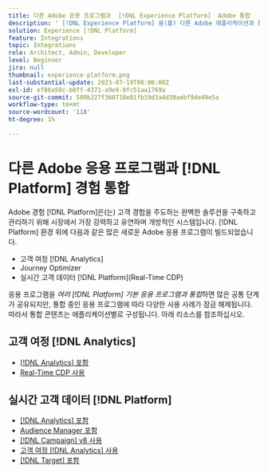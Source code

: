 ```yaml
---
title: 다른 Adobe 응용 프로그램과  [!DNL Experience Platform]  Adobe 통합
description: ' [!DNL Experience Platform] 을(를) 다른 Adobe 애플리케이션과 통합하는 방법을 알아봅니다.'
solution: Experience [!DNL Platform]
feature: Integrations
topic: Integrations
role: Architect, Admin, Developer
level: Beginner
jira: null
thumbnail: experience-platform.png
last-substantial-update: 2023-07-19T00:00:00Z
exl-id: ef86a50c-b8ff-4371-a9e9-8fc51aa1769a
source-git-commit: 509b227f360718e81fb19d3a4d30aebf9de49e5a
workflow-type: tm+mt
source-wordcount: '118'
ht-degree: 1%

---
```


# 다른 Adobe 응용 프로그램과 [!DNL Platform] 경험 통합

Adobe 경험 [!DNL Platform]은(는) 고객 경험을 주도하는 완벽한 솔루션을 구축하고 관리하기 위해 시장에서 가장 강력하고 유연하며 개방적인 시스템입니다. [!DNL Platform] 환경 위에 다음과 같은 많은 새로운 Adobe 응용 프로그램이 빌드되었습니다.

* 고객 여정 [!DNL Analytics]
* Journey Optimizer
* 실시간 고객 데이터 [!DNL Platform](Real-Time CDP)

응용 프로그램을 _여러 [!DNL Platform] 기본 응용 프로그램과 통합_&#x200B;하면 많은 공통 단계가 공유되지만, 통합 중인 응용 프로그램에 따라 다양한 사용 사례가 잠금 해제됩니다. 따라서 통합 콘텐츠는 애플리케이션별로 구성됩니다. 아래 리소스를 참조하십시오.


## 고객 여정 [!DNL Analytics]

* [ [!DNL Analytics] 포함](../cja/customer-journey-analytics-analytics.md)
* [Real-Time CDP 사용](../cja/cja-rtcdp.md)

## 실시간 고객 데이터 [!DNL Platform]

* [ [!DNL Analytics] 포함](../rtcdp/rtcdp-analytics.md)
* [Audience Manager 포함](../rtcdp/rtcdp-aam.md)
* [ [!DNL Campaign] v8 사용](../rtcdp/rtcdp-campaign.md)
* [고객 여정  [!DNL Analytics] 사용](../rtcdp/rtcdp-cja.md)
* [ [!DNL Target] 포함](../rtcdp/rtcdp-target.md)
